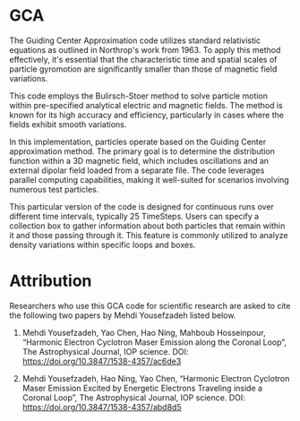 # GCA
The Guiding Center Approximation code utilizes standard relativistic equations as outlined in Northrop's work from 1963. To apply this method effectively, it's essential that the characteristic time and spatial scales of particle gyromotion are significantly smaller than those of magnetic field variations.

This code employs the Bulirsch-Stoer method to solve particle motion within pre-specified analytical electric and magnetic fields. The method is known for its high accuracy and efficiency, particularly in cases where the fields exhibit smooth variations.

In this implementation, particles operate based on the Guiding Center approximation method. The primary goal is to determine the distribution function within a 3D magnetic field, which includes oscillations and an external dipolar field loaded from a separate file. The code leverages parallel computing capabilities, making it well-suited for scenarios involving numerous test particles.

This particular version of the code is designed for continuous runs over different time intervals, typically 25 TimeSteps. Users can specify a collection box to gather information about both particles that remain within it and those passing through it. This feature is commonly utilized to analyze density variations within specific loops and boxes.

# Attribution
Researchers who use this GCA code for scientific research are asked to cite the following two papers by Mehdi Yousefzadeh listed below.

1. Mehdi Yousefzadeh, Yao Chen, Hao Ning, Mahboub Hosseinpour, “Harmonic Electron Cyclotron Maser Emission along the
Coronal Loop”, The Astrophysical Journal, IOP science. DOI: https://doi.org/10.3847/1538-4357/ac6de3

2. Mehdi Yousefzadeh, Hao Ning, Yao Chen, “Harmonic Electron Cyclotron Maser Emission Excited by Energetic Electrons
Traveling inside a Coronal Loop”, The Astrophysical Journal, IOP science. DOI: https://doi.org/10.3847/1538-4357/abd8d5
